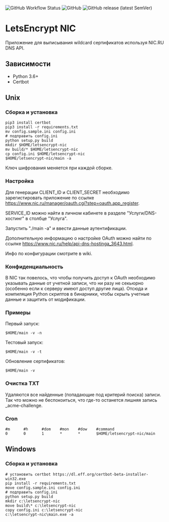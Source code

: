 ![GitHub Workflow Status](https://img.shields.io/github/workflow/status/igroykt/letsencrypt-nic/letsencrypt-nic%20build)
![GitHub](https://img.shields.io/github/license/igroykt/letsencrypt-nic)
![GitHub release (latest SemVer)](https://img.shields.io/github/v/release/igroykt/letsencrypt-nic)

# LetsEncrypt NIC

Приложение для выписывания wildcard сертификатов используя NIC.RU DNS API.

## Зависимости
* Python 3.6+
* Certbot

## Unix
### Сборка и установка 
```
pip3 install certbot
pip3 install -r requirements.txt
mv config.sample.ini config.ini
# подправить config.ini
python setup.py build
mkdir $HOME/letsencrypt-nic
mv build/* $HOME/letsencrypt-nic
cp config.ini $HOME/letsencrypt-nic
$HOME/letsencrypt-nic/main -a
```
Ключ шифрования меняется при каждой сборке.

### Настройка
Для генерации CLIENT_ID и CLIENT_SECRET необходимо зарегистировать приложение по ссылке https://www.nic.ru/manager/oauth.cgi?step=oauth.app_register.

SERVICE_ID можно найти в личном кабинете в разделе "Услуги/DNS-хостинг" в столбце "Услуга".

Запустить "./main -a" и ввести данные аутентификации. 

Дополнительную информацию о настройке OAuth можно найти по ссылке https://www.nic.ru/help/api-dns-hostinga_3643.html.

Инфо по конфигурации смотрите в wiki.

### Конфиденциальность
В NIC так повелось, что чтобы получить доступ к OAuth необходимо указывать данные от учетной записи, что ни разу не секьюрно (особенно если к серверу имеют доступ другие лица). Отсюда и компиляция Python скриптов в бинарники, чтобы скрыть учетные данные и защитить от модификации.

### Примеры
Первый запуск:
```
$HOME/main -v -n
```
Тестовый запуск:
```
$HOME/main -v -t
```
Обновление сертификатов:
```
$HOME/main -v
```

### Очистка TXT
Удаляются все найденные (попадающие под критерий поиска) записи. Так что можно не беспокоиться, что где-то останется лишняя запись _acme-challenge.

### Cron
```
#m      #h      #dom    #mon    #dow    #command
0 	    0 	    1 	    * 	    * 	    $HOME/letsencrypt-nic/main
```

## Windows
### Сборка и установка 
```
# установить certbot https://dl.eff.org/certbot-beta-installer-win32.exe
pip install -r requirements.txt
move config.sample.ini config.ini
# подправить config.ini
python setup.py build
mkdir c:\letsencrypt-nic
move build\* c:\letsencrypt-nic
copy config.ini c:\letsencrypt-nic
c:\letsencrypt-nic\main.exe -a
```
